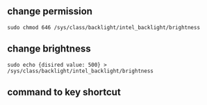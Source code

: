 ## change permission
    sudo chmod 646 /sys/class/backlight/intel_backlight/brightness

## change brightness
    sudo echo {disired value: 500} > /sys/class/backlight/intel_backlight/brightness 

## command to key shortcut
